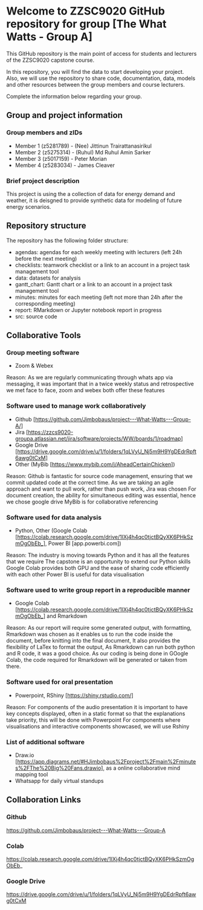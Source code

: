 # Welcome to ZZSC9020 GitHub repository for group [The What Watts - Group A]

This GitHub repository is the main point of access for students and lecturers of the ZZSC9020 capstone course. 

In this repository, you will find the data to start developing your project. Also, we will use the repository to share code, documentation, data, models and other resources between the group members and course lecturers.

Complete the information below regarding your group.

## Group and project information

### Group members and zIDs
- Member 1 (z5281789) - (Nee) Jittinun Trairattanasirikul
- Member 2 (z5275314) - (Ruhul) Md Ruhul Amin Sarker
- Member 3 (z5017159) - Peter Morian
- Member 4 (z5283034) - James Cleaver

### Brief project description
This project is using the a collection of data for energy demand and weather, it is deisgned to provide synthetic data for modeling of future energy scenarios.

## Repository structure

The repository has the following folder structure:

- agendas: agendas for each weekly meeting with lecturers (left 24h before the next meeting)
- checklists: teamwork checklist or a link to an account in a project task management tool
- data: datasets for analysis
- gantt_chart: Gantt chart or a link to an account in a project task management tool
- minutes: minutes for each meeting (left not more than 24h after the corresponding meeting)
- report: RMarkdown or Jupyter notebook report in progress
- src: source code

## Collaborative Tools
### Group meeting software
- Zoom & Webex

Reason: As we are regularly communicating through whats app via messaging, it was important that in a twice weekly status and retrospective we met face to face, zoom and webex both offer these features

### Software used to manage work collaboratively
- Github [https://github.com/Jimbobaus/project---What-Watts---Group-A/]
- Jira [https://zzcs9020-groupa.atlassian.net/jira/software/projects/WW/boards/1/roadmap]
- Google Drive [https://drive.google.com/drive/u/1/folders/1qLVyU_Nj5m9H9YgDEdrRpft6awg0tCxM]
- Other (MyBib [https://www.mybib.com/j/AheadCertainChicken])

Reason: Github is fantastic for source code management, ensuring that we commit updated code at the correct time.
As we are taking an agile approach and want to pull work, rather than push work, Jira was chosen
For document creation, the ability for simultaneous editing was essential, hence we chose google drive
MyBib is for collaborative referencing

### Software used for data analysis
- Python, Other (Google Colab [https://colab.research.google.com/drive/1IXj4h4qc0tjctBQyXK6PHkSzmOgObEb_], Power BI [app.powerbi.com])

Reason: The industry is moving towards Python and it has all the features that we require
The capstone is an opportunity to extend our Python skills
Google Colab provides both GPU and the ease of sharing code efficiently with each other
Power BI is useful for data visualisation

### Software used to write group report in a reproducible manner
- Google Colab [https://colab.research.google.com/drive/1IXj4h4qc0tjctBQyXK6PHkSzmOgObEb_] and Rmarkdown

Reason: As our report will require some generated output, with formatting, Rmarkdown was chosen as it enables us to run the code inside the document, before knitting into the final document, It also provides the flexibility of LaTex to format the output, As Rmarkdown can run both python and R code, it was a good choice. As our coding is being done in GOogle Colab, the code required for Rmarkdown will be generated or taken from there. 

### Software used for oral presentation
- Powerpoint, RShiny [https://shiny.rstudio.com/]

Reason: For components of the audio presentation it is important to have key concepts displayed, often in a static format so that the explanations take priority, this will be done with Powerpoint
For components where visualisations and interactive components showcased, we will use Rshiny

### List of additional software
- Draw.io [https://app.diagrams.net/#HJimbobaus%2Fproject%2Fmain%2Fminutes%2FThe%20Big%20Fans.drawio], as a online collaborative mind mapping tool
- Whatsapp for daily virtual standups


## Collaboration Links
### Github
https://github.com/Jimbobaus/project---What-Watts---Group-A 

### Colab
https://colab.research.google.com/drive/1IXj4h4qc0tjctBQyXK6PHkSzmOgObEb_

### Google Drive
https://drive.google.com/drive/u/1/folders/1qLVyU_Nj5m9H9YgDEdrRpft6awg0tCxM 

